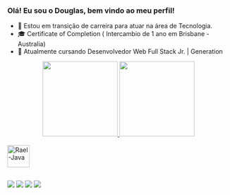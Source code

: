 ### Olá! Eu sou o Douglas, bem vindo ao meu perfil!

- 🔭 Estou em transição de carreira para atuar na área de Tecnologia.
- 🎓 Certificate of Completion ( Intercambio de 1 ano em Brisbane - Australia)
- 🌱 Atualmente cursando Desenvolvedor Web Full Stack Jr. | Generation 

<div align="center">
  <a href="https://github.com/Santos-Douglas">
  <img height="170em" src="https://github-readme-stats.vercel.app/api?username=Santos-Douglas&show_icons=true&theme=dracula&include_all_commits=true&count_private=true"/>
  <img height="170em" src="https://github-readme-stats.vercel.app/api/top-langs/?username=Santos-Douglas&layout=compact&langs_count=7&theme=dracula"/>
</div>
  
  <div style="display: inline_block"><br>
<img align="center" alt="Rael-Java" height="50" width="50" src="https://cdn.jsdelivr.net/gh/devicons/devicon/icons/java/java-original.svg" />
</div>
  
  ##
  
<div>
  <a href="https://www.linkedin.com/in/douglasmichelsantos/" target="_blank"><img src="https://img.shields.io/badge/LinkedIn-0077B5?style=for-the-badge&logo=linkedin&logoColor=white" target="_blank"></a>
  <a href="https://discord.gg/953662598837059595" target="_blank"><img src="https://img.shields.io/badge/Discord-7289DA?style=for-the-badge&logo=discord&logoColor=white" target="_blank"></a>
  <a href = "mailto:douglasmc922@gmail.com"><img src="https://img.shields.io/badge/-Gmail-%23333?style=for-the-badge&logo=gmail&logoColor=white" target="_blank"></a>
  <a href="https://instagram.com/__santosdouglas" target="_blank"><img src="https://img.shields.io/badge/-Instagram-%23E4405F?style=for-the-badge&logo=instagram&logoColor=white" target="_blank"></a>
  
</div>

